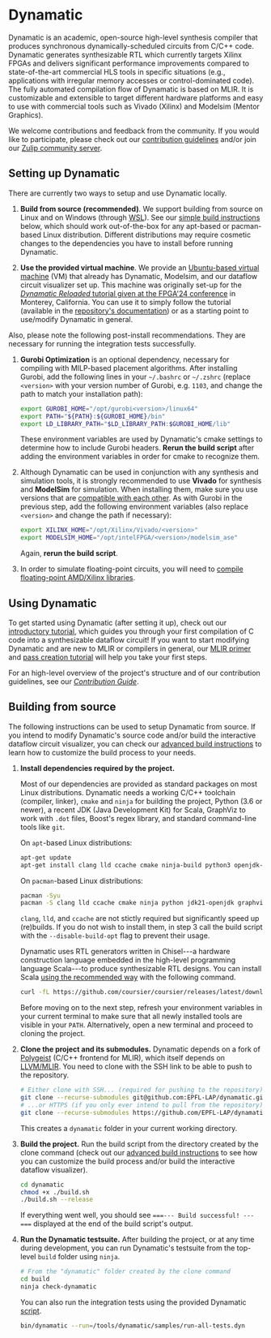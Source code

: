 # Dynamatic

Dynamatic is an academic, open-source high-level synthesis compiler that produces synchronous dynamically-scheduled circuits from C/C++ code. Dynamatic generates synthesizable RTL which currently targets Xilinx FPGAs and delivers significant performance improvements compared to state-of-the-art commercial HLS tools in specific situations (e.g., applications with irregular memory accesses or control-dominated code). The fully automated compilation flow of Dynamatic is based on MLIR. It is customizable and extensible to target different hardware platforms and easy to use with commercial tools such as Vivado (Xilinx) and Modelsim (Mentor Graphics).

We welcome contributions and feedback from the community. If you would like to participate, please check out our [contribution guidelines](docs/GettingStarted.md#contributing) and/or join our [Zulip community server](https://dynamatic.zulipchat.com/join/kb5xdsftwz2gr76rlxqa6vz5/).

## Setting up Dynamatic

There are currently two ways to setup and use Dynamatic locally.

1. **Build from source (recommended)**. We support building from source on Linux and on Windows (through [WSL](https://learn.microsoft.com/en-us/windows/wsl/install)). See our [simple build instructions](#building-from-source) below, which should work out-of-the-box for any apt-based or pacman-based Linux distribution. Different distributions may require cosmetic changes to the dependencies you have to install before running Dynamatic.

2. **Use the provided virtual machine**. We provide an [Ubuntu-based virtual machine](docs/VMSetup.md) (VM) that already has Dynamatic, Modelsim, and our dataflow circuit visualizer set up. This machine was originally set-up for the [*Dynamatic Reloaded* tutorial given at the FPGA'24 conference](https://www.isfpga.org/workshops-tutorials/#t7) in Monterey, California. You can use it to simply follow the tutorial (available in the [repository's documentation](docs/Tutorials/Introduction/Introduction.md)) or as a starting point to use/modify Dynamatic in general.

Also, please note the following post-install recommendations. They are necessary for running the integration tests successfully.

1.  **Gurobi Optimization** is an optional dependency, necessary for compiling with MILP-based placement algorithms. After installing Gurobi, add the following lines in your `~/.bashrc` or `~/.zshrc` (replace `<version>` with your version number of Gurobi, e.g. `1103`, and change the path to match your installation path):
    ```sh
    export GUROBI_HOME="/opt/gurobi<version>/linux64"
    export PATH="${PATH}:${GUROBI_HOME}/bin"
    export LD_LIBRARY_PATH="$LD_LIBRARY_PATH:$GUROBI_HOME/lib"
    ```
    These environment variables are used by Dynamatic's cmake settings to determine how to include Gurobi headers. **Rerun the build script** after adding the environment variables in order for cmake to recognize them.

2.  Although Dynamatic can be used in conjunction with any synthesis and simulation tools, it is strongly recommended to use **Vivado** for synthesis and **ModelSim** for simulation. When installing them, make sure you use versions that are [compatible with each other](https://docs.amd.com/r/en-US/ug973-vivado-release-notes-install-license/Compatible-Third-Party-Tools). As with Gurobi in the previous step, add the following environment variables (also replace `<version>` and change the path if necessary):
    ```sh
    export XILINX_HOME="/opt/Xilinx/Vivado/<version>"
    export MODELSIM_HOME="/opt/intelFPGA/<version>/modelsim_ase"
    ```
    Again, **rerun the build script**.

3.  In order to simulate floating-point circuits, you will need to [compile floating-point AMD/Xilinx libraries](docs/FPSimulation.md).

## Using Dynamatic

To get started using Dynamatic (after setting it up), check out our [introductory tutorial](docs/Tutorials/Introduction/Introduction.md), which guides you through your first compilation of C code into a synthesizable dataflow circuit! If you want to start modifying Dynamatic and are new to MLIR or compilers in general, our [MLIR primer](docs/Tutorials/MLIRPrimer.md) and [pass creation tutorial](docs/Tutorials/CreatingPasses/CreatingPasses.md) will help you take your first steps.

For an high-level overview of the project's structure and of our contribution guidelines, see our [*Contribution Guide*](docs/ContribGuide.md).

## Building from source

The following instructions can be used to setup Dynamatic from source. If you intend to modify Dynamatic's source code and/or build the interactive dataflow circuit visualizer, you can check our [advanced build instructions](docs/AdvancedBuild.md) to learn how to customize the build process to your needs.

1. **Install dependencies required by the project.**

    Most of our dependencies are provided as standard packages on most Linux distributions. Dynamatic needs a working C/C++ toolchain (compiler, linker), `cmake` and `ninja` for building the project, Python (3.6 or newer), a recent JDK (Java Development Kit) for Scala, GraphViz to work with `.dot` files, Boost's regex library, and standard command-line tools like `git`.

    On `apt`-based Linux distributions:

    ```sh
    apt-get update
    apt-get install clang lld ccache cmake ninja-build python3 openjdk-21-jdk graphviz libboost-regex-dev git curl gzip libreadline-dev
    ```

    On `pacman`-based Linux distributions:

    ```sh
    pacman -Syu
    pacman -S clang lld ccache cmake ninja python jdk21-openjdk graphviz boost git curl gzip readline
    ```

    `clang`, `lld`, and `ccache` are not stictly required but significantly speed up (re)builds. If you do not wish to install them, in step 3 call the build script with the `--disable-build-opt` flag to prevent their usage.

    Dynamatic uses RTL generators written in Chisel---a hardware construction language embedded in the high-level programming language Scala---to produce synthesizable RTL designs. You can install Scala [using the recommended way](https://www.scala-lang.org/download/) with the following command.

    ```sh
    curl -fL https://github.com/coursier/coursier/releases/latest/download/cs-x86_64-pc-linux.gz | gzip -d > cs && chmod +x cs && ./cs setup
    ```

    Before moving on to the next step, refresh your environment variables in your current terminal to make sure that all newly installed tools are visible in your `PATH`. Alternatively, open a new terminal and proceed to cloning the project.

2. **Clone the project and its submodules.** Dynamatic depends on a fork of [Polygeist](https://github.com/EPFL-LAP/Polygeist) (C/C++ frontend for MLIR), which itself depends on [LLVM/MLIR](https://github.com/llvm/llvm-project). You need to clone with the SSH link to be able to push to the repository.

    ```sh
    # Either clone with SSH... (required for pushing to the repository)
    git clone --recurse-submodules git@github.com:EPFL-LAP/dynamatic.git
    # ...or HTTPS (if you only ever intend to pull from the repository)
    git clone --recurse-submodules https://github.com/EPFL-LAP/dynamatic.git
    ```

    This creates a `dynamatic` folder in your current working directory.

3. **Build the project.** Run the build script from the directory created by the clone command (check out our [advanced build instructions](docs/AdvancedBuild.md) to see how you can customize the build process and/or build the interactive dataflow visualizer).

    ```sh
    cd dynamatic
    chmod +x ./build.sh
    ./build.sh --release
    ```

    If everything went well, you should see `===--- Build successful! ---===` displayed at the end of the build script's output.

4. **Run the Dynamatic testsuite.** After building the project, or at any time during development, you can run Dynamatic's testsuite from the top-level `build` folder using `ninja`.

    ```sh
    # From the "dynamatic" folder created by the clone command
    cd build
    ninja check-dynamatic
    ```
    You can also run the integration tests using the provided Dynamatic [script](tools/dynamatic/samples/run-all-tests.dyn).
    ```sh
    bin/dynamatic --run=/tools/dynamatic/samples/run-all-tests.dyn
    ```
